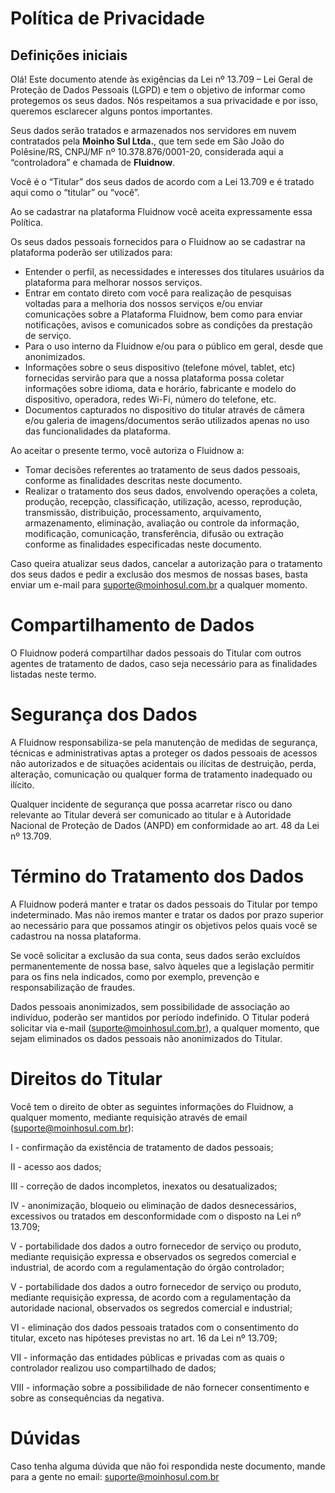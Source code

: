 # Política de Privacidade

## Definições iniciais

Olá! Este documento atende às exigências da Lei nº 13.709 – Lei Geral de Proteção de Dados Pessoais (LGPD) e tem o objetivo de informar como protegemos os seus dados. Nós respeitamos a sua privacidade e por isso, queremos esclarecer alguns pontos importantes.

Seus dados serão tratados e armazenados nos servidores em nuvem contratados pela **Moinho Sul Ltda.**, que tem sede em São João do Polêsine/RS, CNPJ/MF nº 10.378.876/0001-20, considerada aqui a “controladora” e chamada de **Fluidnow**.

Você é o “Titular” dos seus dados de acordo com a Lei 13.709 e é tratado aqui como o “titular” ou “você”.

Ao se cadastrar na plataforma Fluidnow você aceita expressamente essa Política.

Os seus dados pessoais fornecidos para o Fluidnow ao se cadastrar na plataforma poderão ser utilizados para:

- Entender o perfil, as necessidades e interesses dos titulares usuários da plataforma para melhorar nossos serviços.
- Entrar em contato direto com você para realização de pesquisas voltadas para a melhoria dos nossos serviços e/ou enviar comunicações sobre a Plataforma Fluidnow, bem como para enviar notificações, avisos e comunicados sobre as condições da prestação de serviço.
- Para o uso interno da Fluidnow e/ou para o público em geral, desde que anonimizados.
- Informações sobre o seus dispositivo (telefone móvel, tablet, etc) fornecidas servirão para que a nossa plataforma possa coletar informações sobre idioma, data e horário, fabricante e modelo do dispositivo, operadora, redes Wi-Fi, número do telefone, etc.
- Documentos capturados no dispositivo do titular através de câmera e/ou galeria de imagens/documentos serão utilizados apenas no uso das funcionalidades da plataforma.

Ao aceitar o presente termo, você autoriza o Fluidnow a:

- Tomar decisões referentes ao tratamento de seus dados pessoais, conforme as finalidades descritas neste documento.
- Realizar o tratamento dos seus dados, envolvendo operações a coleta, produção, recepção, classificação, utilização, acesso, reprodução, transmissão, distribuição, processamento, arquivamento, armazenamento, eliminação, avaliação ou controle da informação, modificação, comunicação, transferência, difusão ou extração conforme as finalidades especificadas neste documento.

Caso queira atualizar seus dados, cancelar a autorização para o tratamento dos seus dados e pedir a exclusão dos mesmos de nossas bases, basta enviar um e-mail para [suporte@moinhosul.com.br](mailto:suporte@moinhosul.com.br) a qualquer momento.

# Compartilhamento de Dados

O Fluidnow poderá compartilhar dados pessoais do Titular com outros agentes de tratamento de dados, caso seja necessário para as finalidades listadas neste termo.

# Segurança dos Dados

A Fluidnow responsabiliza-se pela manutenção de medidas de segurança, técnicas e administrativas aptas a proteger os dados pessoais de acessos não autorizados e de situações acidentais ou ilícitas de destruição, perda, alteração, comunicação ou qualquer forma de tratamento inadequado ou ilícito.

Qualquer incidente de segurança que possa acarretar risco ou dano relevante ao Titular deverá ser comunicado ao titular e à Autoridade Nacional de Proteção de Dados (ANPD) em conformidade ao art. 48 da Lei nº 13.709.

# Término do Tratamento dos Dados

A Fluidnow poderá manter e tratar os dados pessoais do Titular por tempo indeterminado. Mas não iremos manter e tratar os dados por prazo superior ao necessário para que possamos atingir os objetivos pelos quais você se cadastrou na nossa plataforma.

Se você solicitar a exclusão da sua conta, seus dados serão excluídos permanentemente de nossa base, salvo àqueles que a legislação permitir para os fins nela indicados, como por exemplo, prevenção e responsabilização de fraudes.

Dados pessoais anonimizados, sem possibilidade de associação ao indivíduo, poderão ser mantidos por período indefinido. O Titular poderá solicitar via e-mail ([suporte@moinhosul.com.br](mailto:suporte@moinhosul.com.br)), a qualquer momento, que sejam eliminados os dados pessoais não anonimizados do Titular.

# Direitos do Titular

Você tem o direito de obter as seguintes informações do Fluidnow, a qualquer momento, mediante requisição através de email ([suporte@moinhosul.com.br](mailto:suporte@moinhosul.com.br)):

I - confirmação da existência de tratamento de dados pessoais;

II - acesso aos dados;

III - correção de dados incompletos, inexatos ou desatualizados;

IV - anonimização, bloqueio ou eliminação de dados desnecessários, excessivos ou tratados em desconformidade com o disposto na Lei nº 13.709;

V - portabilidade dos dados a outro fornecedor de serviço ou produto, mediante requisição expressa e observados os segredos comercial e industrial, de acordo com a regulamentação do órgão controlador;

V - portabilidade dos dados a outro fornecedor de serviço ou produto, mediante requisição expressa, de acordo com a regulamentação da autoridade nacional, observados os segredos comercial e industrial;

VI - eliminação dos dados pessoais tratados com o consentimento do titular, exceto nas hipóteses previstas no art. 16 da Lei nº 13.709;

VII - informação das entidades públicas e privadas com as quais o controlador realizou uso compartilhado de dados;

VIII - informação sobre a possibilidade de não fornecer consentimento e sobre as consequências da negativa.

# Dúvidas

Caso tenha alguma dúvida que não foi respondida neste documento, mande para a gente no email: [suporte@moinhosul.com.br](mailto:suporte@moinhosul.com.br)
